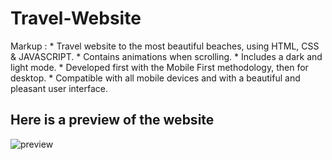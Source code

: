 # Travel-Website
Markup : * Travel website to the most beautiful beaches, using HTML, CSS & JAVASCRIPT.
         * Contains animations when scrolling.
         * Includes a dark and light mode.
         * Developed first with the Mobile First methodology, then for desktop.
         * Compatible with all mobile devices and with a beautiful and pleasant user interface.
## Here is a preview of the website
![preview](https://user-images.githubusercontent.com/108025555/175763379-4f6456fe-a899-4d78-982e-b5fc941859a7.png)
